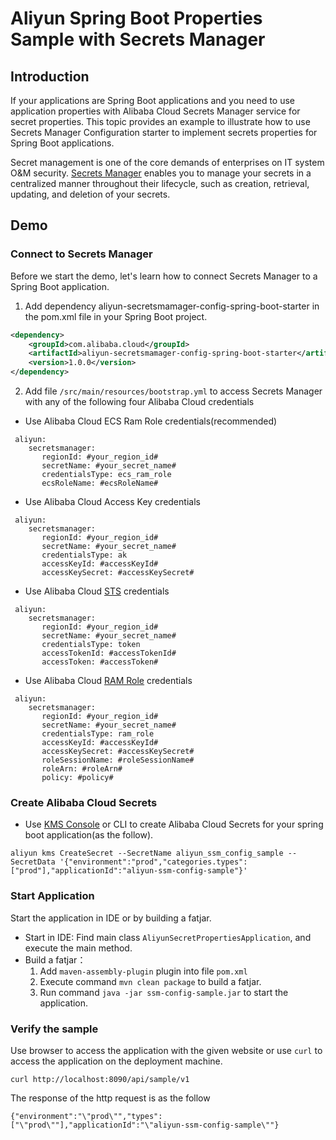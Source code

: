 # Aliyun Spring Boot Properties Sample with Secrets Manager

## Introduction
   If your applications are Spring Boot applications and you need to use application properties with Alibaba Cloud Secrets Manager service for secret properties. This topic provides an example to illustrate how to use Secrets Manager Configuration starter to implement secrets properties for Spring Boot applications.
   
   Secret management is one of the core demands of enterprises on IT system O&M security. [Secrets Manager](https://www.alibabacloud.com/help/doc-detail/152001.htm?spm=a2c63.l28256.a3.32.23f834e49maMsD) enables you to manage your secrets in a centralized manner throughout their lifecycle, such as creation, retrieval, updating, and deletion of your secrets.
   

## Demo

### Connect to Secrets Manager

Before we start the demo, let's learn how to connect Secrets Manager to a Spring Boot application. 

1. Add dependency aliyun-secretsmamager-config-spring-boot-starter in the pom.xml file in your Spring Boot project.

```xml
<dependency>
    <groupId>com.alibaba.cloud</groupId>
    <artifactId>aliyun-secretsmamager-config-spring-boot-starter</artifactId>
    <version>1.0.0</version>
</dependency>
``` 

2. Add file `/src/main/resources/bootstrap.yml` to access Secrets Manager with any of the following four Alibaba Cloud credentials

  * Use Alibaba Cloud ECS Ram Role credentials(recommended) 
   
   ```properties         
    aliyun:
       secretsmanager:
          regionId: #your_region_id#
          secretName: #your_secret_name#
          credentialsType: ecs_ram_role
          ecsRoleName: #ecsRoleName#
   ``` 
     
  * Use Alibaba Cloud Access Key credentials
  
   ```properties  
    aliyun:
       secretsmanager:
          regionId: #your_region_id#
          secretName: #your_secret_name#
          credentialsType: ak
          accessKeyId: #accessKeyId#
          accessKeySecret: #accessKeySecret#
   ``` 
   
  * Use Alibaba Cloud [STS](https://www.alibabacloud.com/help/doc-detail/28756.html) credentials
  
   ```properties     
    aliyun:
       secretsmanager:
          regionId: #your_region_id#
          secretName: #your_secret_name#
          credentialsType: token
          accessTokenId: #accessTokenId#
          accessToken: #accessToken#
   ``` 
   
  * Use Alibaba Cloud [RAM Role](https://www.alibabacloud.com/help/doc-detail/93689.htm) credentials
  
   ```properties 
    aliyun:
       secretsmanager:
          regionId: #your_region_id#
          secretName: #your_secret_name#
          credentialsType: ram_role
          accessKeyId: #accessKeyId#
          accessKeySecret: #accessKeySecret#
          roleSessionName: #roleSessionName#
          roleArn: #roleArn#
          policy: #policy#
   ``` 
        
### Create Alibaba Cloud Secrets

* Use [KMS Console](https://kms.console.aliyun.com) or CLI to create Alibaba Cloud Secrets for your spring boot application(as the follow).

```
aliyun kms CreateSecret --SecretName aliyun_ssm_config_sample --SecretData '{"environment":"prod","categories.types":["prod"],"applicationId":"aliyun-ssm-config-sample"}'
```
 
### Start Application
  
Start the application in IDE or by building a fatjar.

- Start in IDE: Find main class `AliyunSecretPropertiesApplication`, and execute the main method.
- Build a fatjar：
  1. Add `maven-assembly-plugin` plugin into file `pom.xml`
  2. Execute command `mvn clean package` to build a fatjar.
  3. Run command `java -jar ssm-config-sample.jar` to start the application.
	    
### Verify the sample

Use browser to access the application with the given website or use `curl` to access the application on the deployment machine.

```
curl http://localhost:8090/api/sample/v1
``` 

The response of the http request is as the follow

```
{"environment":"\"prod\"","types":["\"prod\""],"applicationId":"\"aliyun-ssm-config-sample\""}
```     	    
	    

   